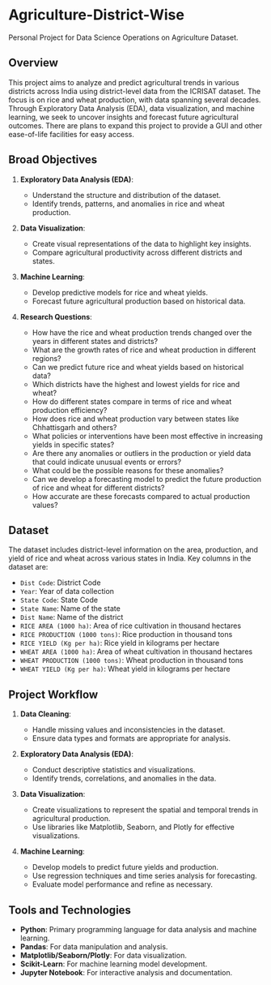 # Agriculture-District-Wise
Personal Project for Data Science Operations on Agriculture Dataset.

## Overview

This project aims to analyze and predict agricultural trends in various districts across India using district-level data from the ICRISAT dataset. The focus is on rice and wheat production, with data spanning several decades. Through Exploratory Data Analysis (EDA), data visualization, and machine learning, we seek to uncover insights and forecast future agricultural outcomes. There are plans to expand this project to provide a GUI and other ease-of-life facilities for easy access.

## Broad Objectives

1. **Exploratory Data Analysis (EDA)**:
   - Understand the structure and distribution of the dataset.
   - Identify trends, patterns, and anomalies in rice and wheat production.

2. **Data Visualization**:
   - Create visual representations of the data to highlight key insights.
   - Compare agricultural productivity across different districts and states.

3. **Machine Learning**:
   - Develop predictive models for rice and wheat yields.
   - Forecast future agricultural production based on historical data.

4. **Research Questions**:
   - How have the rice and wheat production trends changed over the years in different states and districts?
   - What are the growth rates of rice and wheat production in different regions?
   - Can we predict future rice and wheat yields based on historical data?
   - Which districts have the highest and lowest yields for rice and wheat?
   - How do different states compare in terms of rice and wheat production efficiency?
   - How does rice and wheat production vary between states like Chhattisgarh and others?
   - What policies or interventions have been most effective in increasing yields in specific states?
   - Are there any anomalies or outliers in the production or yield data that could indicate unusual events or errors?
   - What could be the possible reasons for these anomalies?
   - Can we develop a forecasting model to predict the future production of rice and wheat for different districts?
   - How accurate are these forecasts compared to actual production values?

## Dataset

The dataset includes district-level information on the area, production, and yield of rice and wheat across various states in India. Key columns in the dataset are:
- `Dist Code`: District Code
- `Year`: Year of data collection
- `State Code`: State Code
- `State Name`: Name of the state
- `Dist Name`: Name of the district
- `RICE AREA (1000 ha)`: Area of rice cultivation in thousand hectares
- `RICE PRODUCTION (1000 tons)`: Rice production in thousand tons
- `RICE YIELD (Kg per ha)`: Rice yield in kilograms per hectare
- `WHEAT AREA (1000 ha)`: Area of wheat cultivation in thousand hectares
- `WHEAT PRODUCTION (1000 tons)`: Wheat production in thousand tons
- `WHEAT YIELD (Kg per ha)`: Wheat yield in kilograms per hectare

## Project Workflow

1. **Data Cleaning**:
   - Handle missing values and inconsistencies in the dataset.
   - Ensure data types and formats are appropriate for analysis.

2. **Exploratory Data Analysis (EDA)**:
   - Conduct descriptive statistics and visualizations.
   - Identify trends, correlations, and anomalies in the data.

3. **Data Visualization**:
   - Create visualizations to represent the spatial and temporal trends in agricultural production.
   - Use libraries like Matplotlib, Seaborn, and Plotly for effective visualizations.

4. **Machine Learning**:
   - Develop models to predict future yields and production.
   - Use regression techniques and time series analysis for forecasting.
   - Evaluate model performance and refine as necessary.

## Tools and Technologies

- **Python**: Primary programming language for data analysis and machine learning.
- **Pandas**: For data manipulation and analysis.
- **Matplotlib/Seaborn/Plotly**: For data visualization.
- **Scikit-Learn**: For machine learning model development.
- **Jupyter Notebook**: For interactive analysis and documentation.
